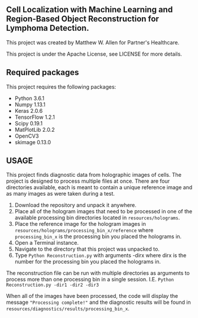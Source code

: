 ## Cell Localization with Machine Learning and Region-Based Object Reconstruction for Lymphoma Detection.

This project was created by Matthew W. Allen for Partner's Healthcare.

This project is under the Apache License, see LICENSE for more details.

## Required packages
This project requires the following packages:
- Python 3.6.1
- Numpy 1.13.1
- Keras 2.0.6
- TensorFlow 1.2.1
- Scipy 0.19.1
- MatPlotLib 2.0.2
- OpenCV3
- skimage 0.13.0


## USAGE
This project finds diagnostic data from holographic images of cells. The project is designed to process multiple files at once. There are four directories available, each is meant to contain a unique reference image and as many images as were taken during a test.

1. Download the repository and unpack it anywhere.
2. Place all of the hologram images that need to be processed in one of the available processing bin directories located in ```resources/holograms```.
3. Place the reference image for the hologram images in ```resources/holograms/processing_bin_x/reference``` where ```processing_bin_x``` is the processing bin you placed the holograms in.
4. Open a Terminal instance.
5. Navigate to the directory that this project was unpacked to.
6. Type ```Python Reconstruction.py``` with arguments -dirx where dirx is the number for the processing bin you placed the holograms in.

The reconstruction file can be run with multiple directories as arguments to process more than one processing bin in a single session. I.E. ```Python Reconstruction.py -dir1 -dir2 -dir3```

When all of the images have been processed, the code will display the message ```"Processing complete!"``` and the diagnostic results will be found in ```resources/diagnostics/results/processing_bin_x```.
